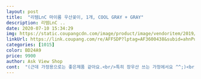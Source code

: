 ```yaml
---
layout: post 
title:  "리템LnC 마이룸 우산꽂이, 1개, COOL GRAY + GRAY" 
description: 리템LnC ..
date: 2020-07-10 15:34:29 
img: https://static.coupangcdn.com/image/product/image/vendoritem/2019/04/23/3597714574/981b57dc-e201-465f-a09a-f985498b3710.jpg 
linkUrl: https://link.coupang.com/re/AFFSDP?lptag=AF3600438&subid=ahnPublicAsk&pageKey=72832572&itemId=242802820&vendorItemId=3597714574&traceid=V0-113-2f85760cce7a1902 
categories: [1015] 
color: BD24A9 
price: 9900 
author: Ask View Shop 
cont:  "(근데 가정용으로는 좋은제품 같아요.<br/>특히 장우산 쓰는 가정에서요 ^^;)<br/>23단 우산은 말아놓은 상태로도 잘 안꽂아져요.<br/>(사진 첨부 참고요)<br/>●제가 이 제품이 만족스럽지 않은 이유 적자면요.<br/><br/>가정용이 아니고, 매장에서 사용목적으로 주문해봤네요.<br/><br/>강추합니당ㅎ<br/>그래서 철제 재질 아니고, 키도 좀 낮은 실용적이면서 예쁜 제품으로 알아보고 주문해봤던건에요.<br/><br/>그래서, 매장용으로 주문했던터라, 만족한다고하기에 뭔가 좀 그렇네요.<br/>.<br/><br/>근데 비 많이 내린날 펼친 장우산을 꽂아놓으면, 우산통 밖으로 빗물 다 떨어질꺼 같았고요,.<br/>(마지막 사진참고요)<br/>근데 사용하려고 마음먹고, 집에서 개봉하고, 대충 우산 꽂으면 이런느낌이구나 우산 꽂아서 사진 찍는데,<br/>기존 사용중인, 한샘 철제 우산꽂이가 너무 높아서, 비 안올때는 보관이 불편했거든요.<br/><br/>기존에쓰던 철제우산꽃이가 현관에 생각보다 부피가 크게차지해서<br/>꽂아보니 뭔가... <br/> 가정용에 더 적합하겠다 그런 느낌이 드네요.<br/>.<br/> ;;<br/>돌돌 말아놓으면 깔끔하니 예뻐요.<br/><br/>맘에들고 깔끔하게 구석에놔두니 딱이네요^^<br/>사용전 첫인상은 만족스러웠어요.<br/><br/>새로구매했어요<br/>새제품같이 아주 곱게 접어 말아야, 꽂아질까 싶은데, 과연 손님들이 일일이 곱게 말아서, 꽂을까 싶은 생각에,<br/>손님들이 들어올때, 우산 예쁘게 돌돌 말아서, 꽂아놓진 않아요.<br/><br/>아무래도 매장용보단 가정용에서, 다 말린우산 꽂아서 보관하는 용으로 좋을듯 싶어요.<br/><br/>오래 사용하니, 녹도 좀 쓸고요.<br/><br/>오랫동안 식사하는 음식점 아니고, 일반 물건파는 매장인데요.<br/><br/>우산 꽂을곳이 없었는데 중심도 잘 잡아주고 좋습니다.<br/>생각보다 튼튼하네요<br/>저도 다른데 물건사러 가면 그랬던거 같고요.<br/><br/>찹쌀이 픽<br/>" 
---
```

